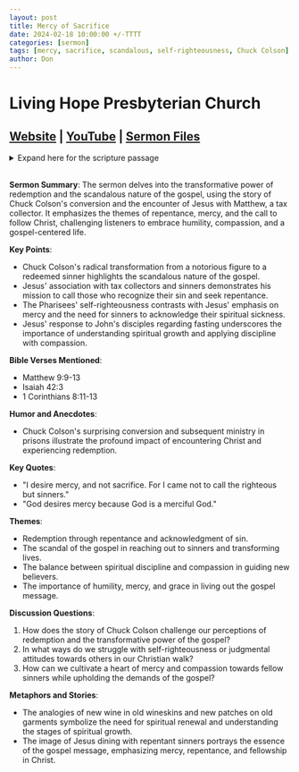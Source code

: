```yaml
---
layout: post
title: Mercy of Sacrifice
date: 2024-02-18 10:00:00 +/-TTTT
categories: [sermon]
tags: [mercy, sacrifice, scandalous, self-righteousness, Chuck Colson]
author: Don
---
```

# Living Hope Presbyterian Church 

## [Website](https://www.livinghopepresbyterian.org/) | [YouTube](https://www.youtube.com/@LivingHopePresbyterianChurch) | [Sermon Files](https://github.com/jobian-ai/LHP-Sermons/tree/f541cdd7fade61b0d743fa669909c2fa05a46ba1/sermons/24-02-18)

<details closed>
  <summary>Expand here for the scripture passage</summary>
<br/><br/><b>Matthew 8</b>
<br/><br/><i>
9 As Jesus passed on from there, he saw a man called Matthew sitting at the tax booth, and he said to him, “Follow me.” And he rose and followed him.
10 And as Jesus reclined at table in the house, behold, many tax collectors and sinners came and were reclining with Jesus and his disciples. 11 And when the Pharisees saw this, they said to his disciples, “Why does your teacher eat with tax collectors and sinners?” 12 But when he heard it, he said, “Those who are well have no need of a physician, but those who are sick. 13 Go and learn what this means: ‘I desire mercy, and not sacrifice.’ For I came not to call the righteous, but sinners.”
<br/><br/></i>
ESV: The Holy Bible, English Standard Version ©2011 Crossway Bibles, a division of Good News Publishers.  All rights reserved.
<br/><br/>
</details>
<br/>

**Sermon Summary**:
The sermon delves into the transformative power of redemption and the scandalous nature of the gospel, using the story of Chuck Colson's conversion and the encounter of Jesus with Matthew, a tax collector. It emphasizes the themes of repentance, mercy, and the call to follow Christ, challenging listeners to embrace humility, compassion, and a gospel-centered life.

**Key Points**:
- Chuck Colson's radical transformation from a notorious figure to a redeemed sinner highlights the scandalous nature of the gospel.
- Jesus' association with tax collectors and sinners demonstrates his mission to call those who recognize their sin and seek repentance.
- The Pharisees' self-righteousness contrasts with Jesus' emphasis on mercy and the need for sinners to acknowledge their spiritual sickness.
- Jesus' response to John's disciples regarding fasting underscores the importance of understanding spiritual growth and applying discipline with compassion.

**Bible Verses Mentioned**:
- Matthew 9:9-13
- Isaiah 42:3
- 1 Corinthians 8:11-13

**Humor and Anecdotes**:
- Chuck Colson's surprising conversion and subsequent ministry in prisons illustrate the profound impact of encountering Christ and experiencing redemption.

**Key Quotes**:
- "I desire mercy, and not sacrifice. For I came not to call the righteous but sinners."
- "God desires mercy because God is a merciful God."

**Themes**:
- Redemption through repentance and acknowledgment of sin.
- The scandal of the gospel in reaching out to sinners and transforming lives.
- The balance between spiritual discipline and compassion in guiding new believers.
- The importance of humility, mercy, and grace in living out the gospel message.

**Discussion Questions**:
1. How does the story of Chuck Colson challenge our perceptions of redemption and the transformative power of the gospel?
2. In what ways do we struggle with self-righteousness or judgmental attitudes towards others in our Christian walk?
3. How can we cultivate a heart of mercy and compassion towards fellow sinners while upholding the demands of the gospel?

**Metaphors and Stories**:
- The analogies of new wine in old wineskins and new patches on old garments symbolize the need for spiritual renewal and understanding the stages of spiritual growth.
- The image of Jesus dining with repentant sinners portrays the essence of the gospel message, emphasizing mercy, repentance, and fellowship in Christ.
